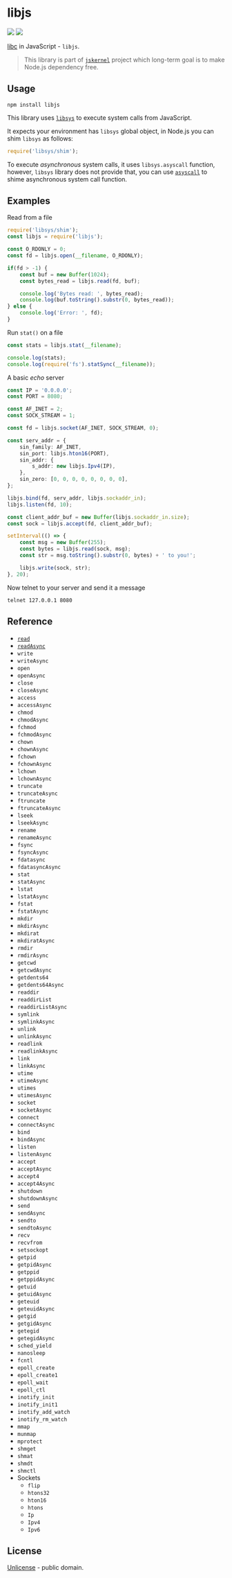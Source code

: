 # libjs

[![][npm-badge]][npm-url] [![][travis-badge]][travis-url]

[libc](https://en.wikipedia.org/wiki/C_standard_library) in JavaScript - `libjs`.

> This library is part of [`jskernel`](http://www.npmjs.com/package/jskernel) project which long-term goal is to make Node.js dependency free.


## Usage

```shell
npm install libjs
```

This library uses [`libsys`](http://www.npmjs.com/package/libsys) to execute system calls from JavaScript.

It expects your environment has `libsys` global object, in Node.js you can shim `libsys` as follows:

```js
require('libsys/shim');
```
To execute *asynchronous* system calls, it uses `libsys.asyscall` function, however, `libsys` library does not provide
that, you can use [`asyscall`](https://github.com/streamich/asyscall) to shime asynchronous system call function.

## Examples

Read from a file

```ts
require('libsys/shim');
const libjs = require('libjs');

const O_RDONLY = 0;
const fd = libjs.open(__filename, O_RDONLY);

if(fd > -1) {
    const buf = new Buffer(1024);
    const bytes_read = libjs.read(fd, buf);

    console.log('Bytes read: ', bytes_read);
    console.log(buf.toString().substr(0, bytes_read));
} else {
    console.log('Error: ', fd);
}
```

Run `stat()` on a file

```ts
const stats = libjs.stat(__filename);

console.log(stats);
console.log(require('fs').statSync(__filename));
```

A basic *echo* server

```ts
const IP = '0.0.0.0';
const PORT = 8080;

const AF_INET = 2;
const SOCK_STREAM = 1;

const fd = libjs.socket(AF_INET, SOCK_STREAM, 0);

const serv_addr = {
    sin_family: AF_INET,
    sin_port: libjs.hton16(PORT),
    sin_addr: {
        s_addr: new libjs.Ipv4(IP),
    },
    sin_zero: [0, 0, 0, 0, 0, 0, 0, 0],
};

libjs.bind(fd, serv_addr, libjs.sockaddr_in);
libjs.listen(fd, 10);

const client_addr_buf = new Buffer(libjs.sockaddr_in.size);
const sock = libjs.accept(fd, client_addr_buf);

setInterval(() => {
    const msg = new Buffer(255);
    const bytes = libjs.read(sock, msg);
    const str = msg.toString().substr(0, bytes) + ' to you!';

    libjs.write(sock, str);
}, 20);
```

Now telnet to your server and send it a message

```shell
telnet 127.0.0.1 8080
```


## Reference

  - [`read`](./docs/reference/read.md)
  - [`readAsync`](./docs/reference/readAsync.md)
  - `write`
  - `writeAsync`
  - `open`
  - `openAsync`
  - `close`
  - `closeAsync`
  - `access`
  - `accessAsync`
  - `chmod`
  - `chmodAsync`
  - `fchmod`
  - `fchmodAsync`
  - `chown`
  - `chownAsync`
  - `fchown`
  - `fchownAsync`
  - `lchown`
  - `lchownAsync`
  - `truncate`
  - `truncateAsync`
  - `ftruncate`
  - `ftruncateAsync`
  - `lseek`
  - `lseekAsync`
  - `rename`
  - `renameAsync`
  - `fsync`
  - `fsyncAsync`
  - `fdatasync`
  - `fdatasyncAsync`
  - `stat`
  - `statAsync`
  - `lstat`
  - `lstatAsync`
  - `fstat`
  - `fstatAsync`
  - `mkdir`
  - `mkdirAsync`
  - `mkdirat`
  - `mkdiratAsync`
  - `rmdir`
  - `rmdirAsync`
  - `getcwd`
  - `getcwdAsync`
  - `getdents64`
  - `getdents64Async`
  - `readdir`
  - `readdirList`
  - `readdirListAsync`
  - `symlink`
  - `symlinkAsync`
  - `unlink`
  - `unlinkAsync`
  - `readlink`
  - `readlinkAsync`
  - `link`
  - `linkAsync`
  - `utime`
  - `utimeAsync`
  - `utimes`
  - `utimesAsync`
  - `socket`
  - `socketAsync`
  - `connect`
  - `connectAsync`
  - `bind`
  - `bindAsync`
  - `listen`
  - `listenAsync`
  - `accept`
  - `acceptAsync`
  - `accept4`
  - `accept4Async`
  - `shutdown`
  - `shutdownAsync`
  - `send`
  - `sendAsync`
  - `sendto`
  - `sendtoAsync`
  - `recv`
  - `recvfrom`
  - `setsockopt`
  - `getpid`
  - `getpidAsync`
  - `getppid`
  - `getppidAsync`
  - `getuid`
  - `getuidAsync`
  - `geteuid`
  - `geteuidAsync`
  - `getgid`
  - `getgidAsync`
  - `getegid`
  - `getegidAsync`
  - `sched_yield`
  - `nanosleep`
  - `fcntl`
  - `epoll_create`
  - `epoll_create1`
  - `epoll_wait`
  - `epoll_ctl`
  - `inotify_init`
  - `inotify_init1`
  - `inotify_add_watch`
  - `inotify_rm_watch`
  - `mmap`
  - `munmap`
  - `mprotect`
  - `shmget`
  - `shmat`
  - `shmdt`
  - `shmctl`
  - Sockets
    - `flip`
    - `htons32`
    - `hton16`
    - `htons`
    - `Ip`
    - `Ipv4`
    - `Ipv6`


## License

[Unlicense](./LICENSE) - public domain.



[npm-url]: https://www.npmjs.com/package/libjs
[npm-badge]: https://img.shields.io/npm/v/libjs.svg
[travis-url]: https://travis-ci.org/streamich/libjs
[travis-badge]: https://travis-ci.org/streamich/libjs.svg?branch=master

